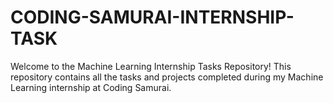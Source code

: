 # CODING-SAMURAI-INTERNSHIP-TASK

Welcome to the Machine Learning Internship Tasks Repository! This repository contains all the tasks and projects completed during my Machine Learning internship at Coding Samurai.
